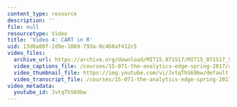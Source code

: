 ```yaml
---
content_type: resource
description: ''
file: null
resourcetype: Video
title: 'Video 4: CART in R'
uid: 13d0a88f-2d9e-1869-793a-8c4b8af412c5
video_files:
  archive_url: https://archive.org/download/MIT15.071S17/MIT15_071S17_Session_4.2.07_300k.mp4
  video_captions_file: /courses/15-071-the-analytics-edge-spring-2017/48880a36ef4c50c48e9a3522f7ae46e0_JvtqThS69bw.vtt
  video_thumbnail_file: https://img.youtube.com/vi/JvtqThS69bw/default.jpg
  video_transcript_file: /courses/15-071-the-analytics-edge-spring-2017/58b6a1b208500e577d8b75940f671f72_JvtqThS69bw.pdf
video_metadata:
  youtube_id: JvtqThS69bw
---
```

